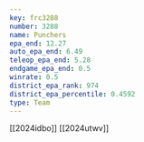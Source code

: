 ```yaml
---
key: frc3288
number: 3288
name: Punchers
epa_end: 12.27
auto_epa_end: 6.49
teleop_epa_end: 5.28
endgame_epa_end: 0.5
winrate: 0.5
district_epa_rank: 974
district_epa_percentile: 0.4592
type: Team
---
```

[[2024idbo]]
[[2024utwv]]
